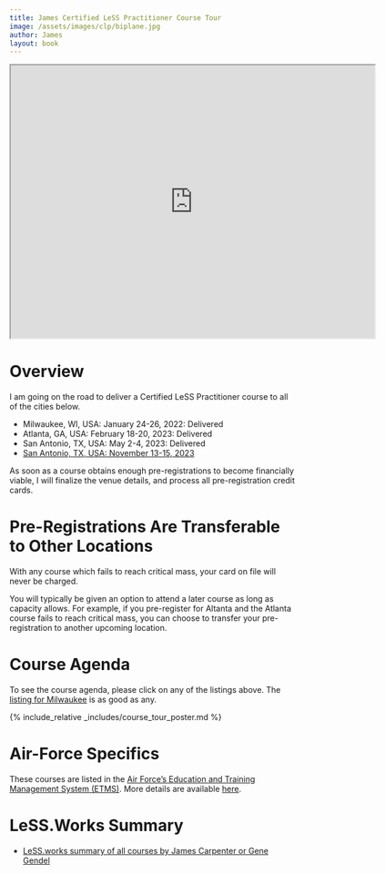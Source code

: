 ```yaml
---
title: James Certified LeSS Practitioner Course Tour
image: /assets/images/clp/biplane.jpg
author: James
layout: book
---
```


<iframe src="https://www.google.com/maps/d/u/1/embed?mid=1nxYLgN5db4bxOI3tqmcH5Zd6_WNwcLU&ehbc=2E312F" width="640" height="480"></iframe>

# Overview

I am going on the road to deliver a Certified LeSS Practitioner course to all of the cities below.

* Milwaukee, WI, USA: January 24-26, 2022: Delivered
* Atlanta, GA, USA: February 18-20, 2023: Delivered
* San Antonio, TX, USA: May 2-4, 2023: Delivered
* [San Antonio, TX, USA: November 13-15, 2023]({{site.url}}{{site.baseurl}}/clp/san_antonio_fall_2023/)

As soon as a course obtains enough pre-registrations to become financially viable, I will finalize the venue details, and process all pre-registration credit cards.

# Pre-Registrations Are Transferable to Other Locations

With any course which fails to reach critical mass, your card on file will never be charged.

You will typically be given an option to attend a later course as long as capacity allows. For example, if you pre-register for Altanta and the Atlanta course fails to reach critical mass, you can choose to transfer your pre-registration to another upcoming location.

# Course Agenda

To see the course agenda, please click on any of the listings above. The [listing for Milwaukee]({{site.url}}{{site.baseurl}}/clp/milwaukee_summer_2023/) is as good as any.

{% include_relative _includes/course_tour_poster.md %}


# Air-Force Specifics

These courses are listed in the [Air Force’s Education and Training Management System (ETMS)]({{site.url}}{{site.baseurl}}/clp/airforce_specifics/). More details are available [here]({{site.url}}{{site.baseurl}}/clp/airforce_specifics/).

# LeSS.Works Summary

* [LeSS.works summary of all courses by James Carpenter or Gene Gendel](https://less.works/course_filters/jamesandgene-34)



